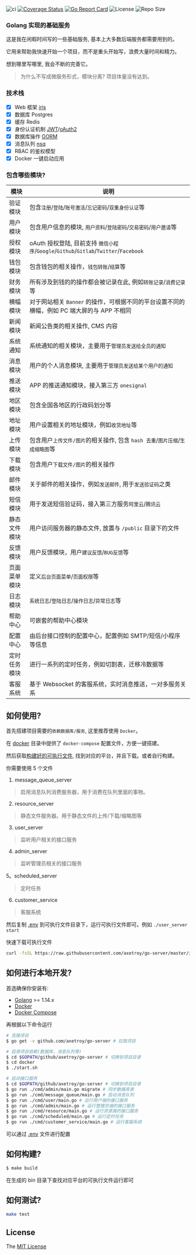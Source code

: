 ![ci](https://github.com/axetroy/go-server/workflows/ci/badge.svg)
[![Coverage Status](https://coveralls.io/repos/github/axetroy/go-server/badge.svg?branch=master)](https://coveralls.io/github/axetroy/go-server?branch=master)
[![Go Report Card](https://goreportcard.com/badge/github.com/axetroy/go-server)](https://goreportcard.com/report/github.com/axetroy/go-server)
![License](https://img.shields.io/github/license/axetroy/go-server.svg)
![Repo Size](https://img.shields.io/github/repo-size/axetroy/go-server.svg)

### Golang 实现的基础服务

这是我在闲暇时间写的一些基础服务, 基本上大多数后端服务都需要用到的。

它用来帮助我快速开始一个项目，而不是重头开始写，浪费大量时间和精力。

想到哪里写哪里, 我会不断的完善它。

> 为什么不写成微服务形式，模块分离? 项目体量没有达到。

### 技术栈

- [x] Web 框架 [iris](https://github.com/kataras/iris)
- [x] 数据库 Postgres
- [x] 缓存 Redis
- [x] 身份认证机制 [JWT](http://jwt.io)/[oAuth2](https://oauth.net/2/)
- [x] 数据库操作 [GORM](https://github.com/jinzhu/gorm)
- [x] 消息队列 [nsq](https://github.com/nsqio/nsq)
- [x] RBAC 的鉴权模型
- [x] Docker 一键启动应用

### 包含哪些模块?

| 模块         | 说明                                                                                        |
| ------------ | ------------------------------------------------------------------------------------------- |
| 验证模块     | 包含`注册`/`登陆`/`账号激活`/`忘记密码`/`双重身份认证`等                                    |
| 用户模块     | 包含用户信息的模块, `用户资料`/`登陆密码`/`交易密码`/`用户邀请`等                           |
| 授权模块     | oAuth 授权登陆, 目前支持 `微信小程序`/`Google`/`Github`/`Gitlab`/`Twitter`/`Facebook`       |
| 钱包模块     | 包含钱包的相关操作，`钱包转账`/`结算`等                                                     |
| 财务模块     | 所有涉及到钱的的操作都会被记录在此, 例如`转账记录`/`消费记录`等                             |
| 横幅模块     | 对于网站相关 `Banner` 的操作，可根据不同的平台设置不同的横幅，例如 PC 端大屏的与 APP 不相同 |
| 新闻模块     | 新闻公告类的相关操作, CMS 内容                                                              |
| 系统通知     | 系统通知的相关模块，主要用于`管理员发送给全员的通知`                                        |
| 消息模块     | 用户的个人消息模块, 主要用于`管理员发送给某个用户的通知`                                    |
| 推送模块     | APP 的推送通知模块，接入第三方 `onesignal`                                                  |
| 地区模块     | 包含全国各地区的行政码划分等                                                                |
| 地址模块     | 用户设置相关的地址模块，例如`收货地址`等                                                    |
| 上传模块     | 包含用户`上传文件/图片`的相关操作, 包含 `hash 去重`/`图片压缩`/`生成缩略图`等               |
| 下载模块     | 包含用户`下载文件/图片`的相关操作                                                           |
| 邮件模块     | 关于邮件的相关操作，例如`发送邮件`, 用于`发送验证码`之类                                    |
| 短信模块     | 用于发送短信验证码，接入第三方服务`阿里云`/`腾讯云`                                         |
| 静态文件模块 | 用户访问服务器的静态文件, 放置与 `/public` 目录下的文件                                     |
| 反馈模块     | 用户反馈模块，用户`建议反馈`/`BUG反馈`等                                                    |
| 页面菜单模块 | 定义`后台页面菜单`/`页面权限`等                                                             |
| 日志模块     | `系统日志`/`登陆日志`/`操作日志`/`异常日志`等                                               |
| 帮助中心     | 可嵌套的帮助中心模块                                                                        |
| 配置中心     | 由后台接口控制的配置中心，配置例如 SMTP/短信/小程序 等信息                                  |
| 定时任务模块 | 进行一系列的定时任务，例如切割表，迁移冷数据等                                              |
| 客服系统     | 基于 Websocket 的客服系统，实时消息推送，一对多服务关系                                     |

## 如何使用?

首先搭建项目需要的`依赖数据库/服务`, 这里推荐使用 `Docker`。

在 [docker](docker) 目录中提供了 `docker-compose` 配置文件，方便一键搭建。

然后获取[构建好的可执行文件](https://github.com/axetroy/go-server/releases), 找到对应的平台，并且下载。或者自行构建。

你需要使用 5 个文件

1. message_queue_server

> 启用消息队列消费服务器，用于消费在队列里面的事物。

2. resource_server

> 静态文件服务器。用于静态文件的上传/下载/缩略图等

3. user_server

> 监听用户相关的接口服务

4. admin_server

> 监听管理员相关的接口服务

5。scheduled_server

> 定时任务

6. customer_service

> 客服系统

然后复制 [.env](.env) 到可执行文件目录下，运行可执行文件即可。例如 `./user_server start`

快速下载可执行文件

```bash
curl -fsSL https://raw.githubusercontent.com/axetroy/go-server/master/install.sh | bash -s v0.5.2
```

## 如何进行本地开发?

首选确保你安装有:

- [Golang](https://golang.org/) >= 1.14.x
- [Docker](https://www.docker.com/)
- [Docker Compose](https://docs.docker.com/compose/)

再根据以下命令运行

```bash
# 克隆项目
$ go get -v github.com/axetroy/go-server # 拉取项目

# 启用项目依赖(数据库，消息队列等)
$ cd $GOPATH/github/axetroy/go-server # 切换到项目目录
$ cd docker
$ ./start.sh

# 启动接口服务
$ cd $GOPATH/github/axetroy/go-server # 切换到项目目录
$ go run ./cmd/admin/main.go migrate # 同步数据库表
$ go run ./cmd/message_queue/main.go # 启动消息队列
$ go run ./cmd/user/main.go # 运行用户端的接口服务
$ go run ./cmd/admin/main.go # 运行管理员端的接口服务
$ go run ./cmd/resource/main.go # 运行资源类的接口服务
$ go run ./cmd/scheduled/main.go # 运行定时任务
$ go run ./cmd/customer_service/main.go # 运行客服系统
```

可以通过 [.env](.env) 文件进行配置

## 如何构建?

```bash
$ make build
```

在生成的 bin 目录下查找对应平台的可执行文件运行即可

## 如何测试?

```bash
make test
```

## License

The [MIT License](LICENSE)
